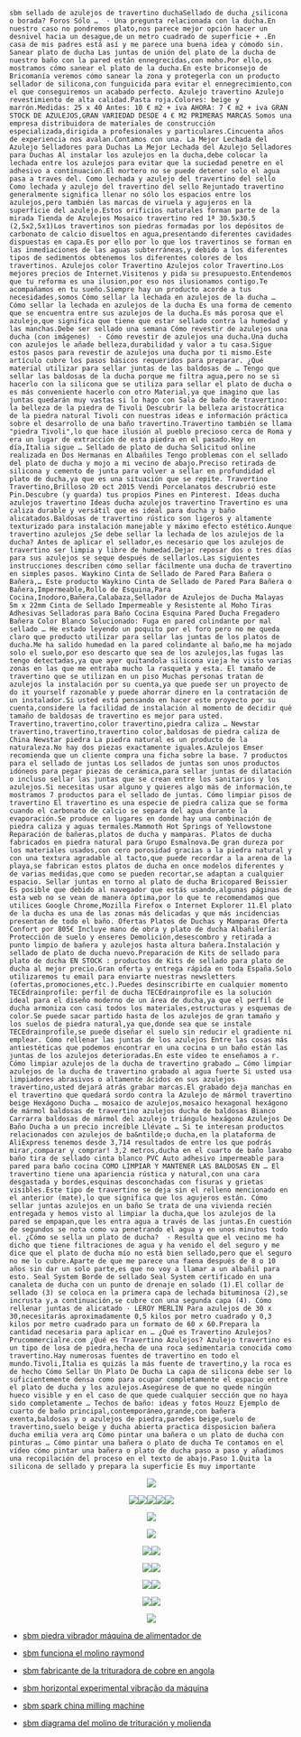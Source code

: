 
```
sbm sellado de azulejos de travertino duchaSellado de ducha ¿silicona o borada? Foros Sólo …  · Una pregunta relacionada con la ducha.En nuestro caso no pondremos plato,nos parece mejor opción hacer un desnivel hacia un desague,de un metro cuadrado de superficie + .En casa de mis padres está así y me parece una buena idea y cómodo sin. Sanear plato de ducha Las juntas de unión del plato de la ducha de nuestro baño con la pared están ennegrecidas,con moho.Por ello,os mostramos cómo sanear el plato de la ducha.En este briconsejo de Bricomanía veremos cómo sanear la zona y protegerla con un producto sellador de silicona,con funguicida para evitar el ennegrecimiento,con el que conseguiremos un acabado perfecto. Azulejo travertino Azulejo revestimiento de alta calidad.Pasta roja.Colores: beige y marrón.Medidas: 25 x 40 Antes: 10 € m2 + iva AHORA: 7 € m2 + iva GRAN STOCK DE AZULEJOS,GRAN VARIEDAD DESDE 4 € M2 PRIMERAS MARCAS Somos una empresa distribuidora de materiales de construcción especializada,dirigida a profesionales y particulares.Cincuenta años de experiencia nos avalan.Contamos con una. La Mejor Lechada del Azulejo Selladores para Duchas La Mejor Lechada del Azulejo Selladores para Duchas Al instalar los azulejos en la ducha,debe colocar la lechada entre los azulejos para evitar que la suciedad penetre en el adhesivo a continuacion.El mortero no se puede detener solo el agua pasa a traves del. Como lechada y azulejo del travertino del sello Como lechada y azulejo del travertino del sello Rejuntado travertino generalmente significa llenar no sólo los espacios entre los azulejos,pero también las marcas de viruela y agujeros en la superficie del azulejo.Estos orificios naturales forman parte de la mirada Tienda de Azulejos Mosaico travertino red 1ª 30.5x30.5 (2,5x2,5x1)Los travertinos son piedras formadas por los depósitos de carbonato de calcio disueltos en agua,presentando diferentes cavidades dispuestas en capa.Es por ello por lo que los travertinos se forman en las inmediaciones de las aguas subterráneas,y debido a los diferentes tipos de sedimentos obtenemos los diferentes colores de los travertinos. Azulejos color Travertino Azulejos color Travertino.Los mejores precios de Internet.Visitenos y pida su presupuesto.Entendemos que tu reforma es una ilusion,por eso nos ilusionamos contigo.Te acompañamos en tu sueño.Siempre hay un producto acorde a tus necesidades,somos Cómo sellar la lechada en azulejos de la ducha … Cómo sellar la lechada en azulejos de la ducha Es una forma de cemento que se encuentra entre sus azulejos de la ducha.Es más porosa que el azulejo,que significa que tiene que estar sellado contra la humedad y las manchas.Debe ser sellado una semana Cómo revestir de azulejos una ducha (con imágenes)  · Cómo revestir de azulejos una ducha.Una ducha con azulejos le añade belleza,durabilidad y valor a tu casa.Sigue estos pasos para revestir de azulejos una ducha por ti mismo.Este artículo cubre los pasos básicos requeridos para preparar. ¿Qué material utilizar para sellar juntas de las baldosas de … Tengo que sellar las baldosas de la ducha porque me filtra agua,pero no se si hacerlo con la silicona que se utiliza para sellar el plato de ducha o es más conveniente hacerlo con otro Material,ya que imagino que las juntas quedarán muy vastas si lo hago con Sala de baño de travertino: la belleza de la piedra de Tivoli Descubrir la belleza aristocrática de la piedra natural Tivoli con nuestras ideas e información práctica sobre el desarrollo de una baño travertino.Travertino también se llama "piedra Tivoli",lo que hace ilusión al pueblo precioso cerca de Roma y era un lugar de extracción de esta piedra en el pasado.Hoy en día,Italia sigue … Sellado de plato de ducha Solicitud online realizada en Dos Hermanas en Albañiles Tengo problemas con el sellado del plato de ducha y mojo a mi vecino de abajo.Preciso retirada de silicona y cemento de junta para volver a sellar en profundidad el plato de ducha,ya que es una situación que se repite. Travertino Travertino,Brilloso 20 oct 2015 Vendi Porcelanatos descrubrió este Pin.Descubre (y guarda) tus propios Pines en Pinterest. Ideas ducha azulejos travertino Ideas ducha azulejos travertino Travertino es una caliza durable y versátil que es ideal para ducha y baño alicatados.Baldosas de travertino rústico son ligeros y altamente texturizado para instalación manejable y máximo efecto estético.Aunque travertino azulejos ¿Se debe sellar la lechada de los azulejos de la ducha? Antes de aplicar el sellador,es necesario que los azulejos de travertino ser limpia y libre de humedad.Dejar reposar dos o tres días para sus azulejos se seque después de sellarlos.Las siguientes instrucciones describen cómo sellar fácilmente una ducha de travertino en simples pasos. Waykino Cinta de Sellado de Pared Para Bañera o Bañera,… Este producto Waykino Cinta de Sellado de Pared Para Bañera o Bañera,Impermeable,Rollo de Esquina,Para Cocina,Inodoro,Bañera,Calabaza,Sellador de Azulejos de Ducha Malayas 5m x 22mm Cinta de Sellado Impermeable y Resistente al Moho Tiras Adhesivas Selladoras para Baño Cocina Esquina Pared Ducha Fregadero Bañera Color Blanco Solucionado: Fuga en pared colindante por mal sellado … He estado leyendo un poquito por el foro pero no me queda claro que producto utilizar para sellar las juntas de los platos de ducha.Me ha salido humedad en la pared colindante al baño,me ha mojado solo el suelo,por eso descarto que sea de los azulejos,las fugas las tengo detectadas,ya que ayer quitandola silicona vieja he visto varias zonas en las que me entraba mucho la rasqueta y esta. El tamaño de travertino que se utilizan en un piso Muchas personas tratan de azulejos la instalación por su cuenta,ya que puede ser un proyecto de do it yourself razonable y puede ahorrar dinero en la contratación de un instalador.Si usted está pensando en hacer este proyecto por su cuenta,considere la facilidad de instalación al momento de decidir qué tamaño de baldosas de travertino es mejor para usted. Travertino,travertino,color travertino,piedra caliza … Newstar travertino,travertino,travertino color,baldosas de piedra caliza de China Newstar piedra La piedra natural es un producto de la naturaleza.No hay dos piezas exactamente iguales.Azulejos Emser recomienda que un cliente compra una ficha sobre la base. 7 productos para el sellado de juntas Los sellados de juntas son unos productos idóneos para pegar piezas de cerámica,para sellar juntas de dilatación o incluso sellar las juntas que se crean entre los sanitarios y los azulejos.Si necesitas usar alguno y quieres algo más de información,te mostramos 7 productos para el sellado de juntas. Cómo limpiar pisos de travertino El travertino es una especie de piedra caliza que se forma cuando el carbonato de calcio se separa del agua durante la evaporación.Se produce en lugares en donde hay una combinación de piedra caliza y aguas termales.Mammoth Hot Springs of Yellowstone Reparación de bañeras,platos de ducha y mamparas. Platos de ducha fabricados en piedra natural para Grupo Esmalnova.De gran dureza por los materiales usados,con cero porosidad gracias a la piedra natural y con una textura agradable al tacto,que puede recordar a la arena de la playa,se fabrican estos platos de ducha en once modelos diferentes y de varias medidas,que como se pueden recortar,se adaptan a cualquier espacio. Sellar juntas en torno al plato de ducha Bricopared Beissier Es posible que debido al navegador que estás usando,algunas páginas de esta web no se vean de manera óptima,por lo que te recomendamos que utilices Google Chrome,Mozilla Firefox o Internet Explorer 11.El plato de la ducha es una de las zonas más delicadas y que más incidencias presentan de todo el baño. Ofertas Platos de Duchas y Mamparas Oferta Confort por 805€ Incluye mano de obra y plato de ducha Albañilería: Protección de suelo y enseres Demolición,desescombro y retirada a punto limpio de bañera y azulejos hasta altura bañera.Instalación y sellado de plato de ducha nuevo.Preparación de Kits de sellado para plato de ducha EN STOCK : productos de Kits de sellado para plato de ducha al mejor precio.Gran oferta y entrega rápida en toda España.Solo utilizaremos tu email para enviarte nuestras newsletters (ofertas,promociones,etc.).Puedes desinscribirte en cualquier momento TECEdrainprofile: perfil de ducha TECEdrainprofile es la solución ideal para el diseño moderno de un área de ducha,ya que el perfil de ducha armoniza con casi todos los materiales,estructuras y esquemas de color.Se puede sacar partido hasta de los azulejos de gran tamaño y los suelos de piedra natural,ya que,donde sea que se instale TECEdrainprofile,se puede diseñar el suelo sin reducir el gradiente ni emplear. Cómo rellenar las juntas de los azulejos Entre las cosas más antiestéticas que podemos encontrar en una cocina o un baño están las juntas de los azulejos deterioradas.En este vídeo te enseñamos a r. Cómo limpiar azulejos de la ducha de travertino grabado … Cómo limpiar azulejos de la ducha de travertino grabado al agua fuerte Si usted usa limpiadores abrasivos o altamente ácidos en sus azulejos travertino,usted dejará atrás grabar marcas.El grabado deja manchas en el travertino que quedará sordo contra la Azulejo de mármol travertino beige Hexágono Ducha … mosaico de azulejos,mosaico hexagonal hexágono de mármol baldosas de travertino azulejos ducha de baldosas Bianco Carrarra baldosas de mármol del azulejo triángulo hexágono Azulejos De Baño Ducha a un precio increíble Llévate … Si te interesan productos relacionados con azulejos de ba&ntilde;o ducha,en la plataforma de AliExpress tenemos desde 3,714 resultados de entre los que podrás mirar,comparar y comprar! 3,2 metros,ducha en el cuarto de baño lavabo baño tira de sellado cinta blanco PVC Auto adhesivo impermeable para pared para baño cocina COMO LIMPIAR Y MANTENER LAS BALDOSAS EN … El travertino tiene una apariencia rústica y natural,con una cara desgastada y bordes,esquinas desconchadas con fisuras y grietas visibles.Este tipo de travertino se deja sin el relleno mencionado en el anterior (mate),lo que significa que los agujeros están. Cómo sellar juntas azulejos en un baño Se trata de una vivienda recién entregada y hemos visto al limpiar la ducha,que los azulejos de la pared se empapan,que les entra agua a través de las juntas.En cuestión de segundos se nota como va penetrando el agua y en unos minutos todo el. ¿Cómo se sella un plato de ducha?  · Resulta que el vecino me ha dicho que tiene filtraciones de agua y ha venido el del seguro y me dice que el plato de ducha mío no está bien sellado,pero que el seguro no me lo cubre.Aparte de que me parece una faena después de 8 o 10 años sin dar un solo parte,es que no voy a llamar a un albañil para esto. Seal System Borde de sellado Seal System certificado en una canaleta de ducha con un punto de drenaje en solado (1).El collar de sellado (3) se coloca en la primera capa de lechada bituminosa (2),se incrusta y,a continuación,se cubre con una segunda capa (4). Cómo rellenar juntas de alicatado · LEROY MERLIN Para azulejos de 30 x 30,necesitarás aproximadamente 0,5 kilos por metro cuadrado y 0,3 kilos por metro cuadrado para un formato de 60 x 60.Prepara la cantidad necesaria para aplicar en … ¿Qué es Travertino Azulejos? Prucommercialre.com ¿Qué es Travertino Azulejos? Azulejo travertino es un tipo de losa de piedra,hecha de una roca sedimentaria conocida como travertino.Hay numerosas fuentes de travertino en todo el mundo.Tivoli,Italia es quizás la más fuente de travertino,y la roca es de hecho Cómo Sellar Un Plato De Ducha La capa de silicona debe ser lo suficientemente densa como para ocupar completamente el espacio entre el plato de ducha y los azulejos.Asegúrese de que no quede ningún hueco visible y en el caso de que quede cualquier sección que no haya sido completamente … Techos de baño: ideas y fotos Houzz Ejemplo de cuarto de baño principal,contemporáneo,grande,con bañera exenta,baldosas y o azulejos de piedra,paredes beige,suelo de travertino,suelo beige y ducha abierta practica disposicion bañera ducha emilia vera arq Cómo pintar una bañera o un plato de ducha con pinturas … Cómo pintar una bañera o plato de ducha Te contamos en el vídeo cómo pintar una bañera o plato de ducha paso a paso y añadimos una recopilación del proceso en el texto de abajo.Paso 1.Quita la silicona de sellado y prepara la superficie Es muy importante 
```

<div align="center">

<a href="https://es-crusher.shibang-china.com/github&k=sbm+sellado+de+azulejos+de+travertino+ducha"><img src="https://static.shibang-china.com/es/crusher/logo.jpg"></a>

<a href="https://es-crusher.shibang-china.com/github&k=sbm+sellado+de+azulejos+de+travertino+ducha"><img src="https://static.shibang-china.com/es/crusher/index.jpg"></a><a href="https://es-crusher.shibang-china.com/material.htmlgithub&k=sbm+sellado+de+azulejos+de+travertino+ducha"><img src="https://static.shibang-china.com/es/crusher/material.jpg"></a><a href="https://es-crusher.shibang-china.com/application.htmlgithub&k=sbm+sellado+de+azulejos+de+travertino+ducha"><img src="https://static.shibang-china.com/es/crusher/application.jpg"></a><a href="https://es-crusher.shibang-china.com/aboutus.htmlgithub&k=sbm+sellado+de+azulejos+de+travertino+ducha"><img src="https://static.shibang-china.com/es/crusher/aboutus.jpg"></a><a href="https://es-crusher.shibang-china.com/contact.htmlgithub&k=sbm+sellado+de+azulejos+de+travertino+ducha"><img src="https://static.shibang-china.com/es/crusher/contact.jpg"></a>

<a href="https://es-crusher.shibang-china.com/github&k=sbm+sellado+de+azulejos+de+travertino+ducha"><img src="https://static.shibang-china.com/es/crusher/banner.jpg"></a>

<a href="https://swt.shibang-china.com/github&k=sbm+sellado+de+azulejos+de+travertino+ducha"><img src="https://static.shibang-china.com/es/crusher/text.jpg"></a>

<a href="https://swt.shibang-china.com/github&k=sbm+sellado+de+azulejos+de+travertino+ducha"><img src="https://static.shibang-china.com/es/crusher/chat.jpg"></a><a href="https://es-crusher.shibang-china.com/contact.htmlgithub&k=sbm+sellado+de+azulejos+de+travertino+ducha"><img src="https://static.shibang-china.com/es/crusher/message.jpg"></a>

<a href="https://es-crusher.shibang-china.com/products/pe.htmlgithub&k=sbm+sellado+de+azulejos+de+travertino+ducha"><img src="https://static.shibang-china.com/es/crusher/pe.jpg"></a><a href="https://es-crusher.shibang-china.com/products/pf.htmlgithub&k=sbm+sellado+de+azulejos+de+travertino+ducha"><img src="https://static.shibang-china.com/es/crusher/pf.jpg"></a>

<a href="https://es-crusher.shibang-china.com/products/hpt.htmlgithub&k=sbm+sellado+de+azulejos+de+travertino+ducha"><img src="https://static.shibang-china.com/es/crusher/hpt.jpg"></a><a href="https://es-crusher.shibang-china.com/products/vsi.htmlgithub&k=sbm+sellado+de+azulejos+de+travertino+ducha"><img src="https://static.shibang-china.com/es/crusher/vsi.jpg"></a>

<a href="https://es-crusher.shibang-china.com/products/klv.htmlgithub&k=sbm+sellado+de+azulejos+de+travertino+ducha"><img src="https://static.shibang-china.com/es/crusher/klv.jpg"></a><a href="https://es-crusher.shibang-china.com/products/portable.htmlgithub&k=sbm+sellado+de+azulejos+de+travertino+ducha"><img src="https://static.shibang-china.com/es/crusher/portable.jpg"></a>

<a href="https://swt.shibang-china.com/github&k=sbm+sellado+de+azulejos+de+travertino+ducha"><img src="https://static.shibang-china.com/es/crusher/case.jpg"></a>

</div>


* [sbm piedra vibrador máquina de alimentador de](sbm%20piedra%20vibrador%20m%C3%A1quina%20de%20alimentador%20de.md)

* [sbm funciona el molino raymond](sbm%20funciona%20el%20molino%20raymond.md)

* [sbm fabricante de la trituradora de cobre en angola](sbm%20fabricante%20de%20la%20trituradora%20de%20cobre%20en%20angola.md)

* [sbm horizontal experimental vibração da máquina](sbm%20horizontal%20experimental%20vibra%C3%A7%C3%A3o%20da%20m%C3%A1quina.md)

* [sbm spark china milling machine](sbm%20spark%20china%20milling%20machine.md)

* [sbm diagrama del molino de trituración y molienda](sbm%20diagrama%20del%20molino%20de%20trituraci%C3%B3n%20y%20molienda.md)